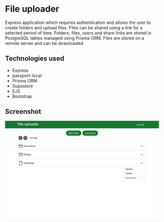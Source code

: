 # File uploader

Express application which requires authentication and allows the user to create folders and upload files. Files can be shared using a link for a selected period of time. Folders, files, users and share links are stored in PostgreSQL tables managed using Prisma ORM. Files are stored on a remote server and can be downloaded.

## Technologies used

- Express
- passport-local
- Prisma ORM
- Supastore
- EJS
- Bootstrap

## Screenshot

<img src='./screenshots/home.png' alt='Home'>

